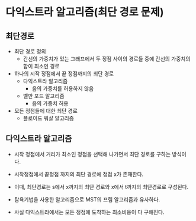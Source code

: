 # 다익스트라 알고리즘(최단 경로 문제)



## 최단경로

- 최단 경로 정의
  - 간선의 가중치가 있는 그래프에서 두 정점 사이의 경로들 중에 간선의 가중치의 합이 최소인 경로
- 하나의 시작 정점에서 끝 정점까지의 최단 경로
  - 다익스트라 알고리즘
    - 음의 가중치를 허용하지 않음
  - 벨만 포드 알고리즘
    - 음의 가중치 허용
- 모든 정점들에 대한 최단 경로
  - 플로이드 워샬 알고리즘





## 다익스트라 알고리즘

- 시작 정점에서 거리가 최소인 정점을 선택해 나가면서 최단 경로를 구하는 방식이다.
- 시작정점에서 끝정점 까지의 최단 경로에 정점 x가 존재한다.
- 이때, 최단경로는 s에서 x까지의 최단 경로와 x에서 t까지의 최단경로로 구성된다.
- 탐욕기법을 사용한 알고리즘으로 MST의 프림 알고리즘과 유사하다.

- 사실 다익스트라에서는 모든 정점에 도착하는 최소비용이 다 구해진다. 






